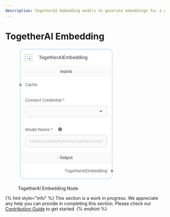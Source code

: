 ```yaml
---
description: TogetherAI Embedding models to generate embeddings for a given text.
---
```


# TogetherAI Embedding

<figure><img src="../../../.gitbook/assets/image (2) (1) (1) (1) (1) (1) (1) (1) (1) (1).png" alt="" width="301"><figcaption><p>TogetherAI Embedding Node</p></figcaption></figure>

{% hint style="info" %}
This section is a work in progress. We appreciate any help you can provide in completing this section. Please check our [Contribution Guide](../../../contributing/) to get started.
{% endhint %}
